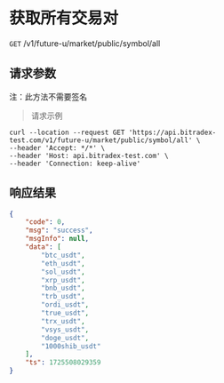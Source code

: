 # 获取所有交易对

`GET` /v1/future-u/market/public/symbol/all

## 请求参数

注：此方法不需要签名

> 请求示例

```shell
curl --location --request GET 'https://api.bitradex-test.com/v1/future-u/market/public/symbol/all' \
--header 'Accept: */*' \
--header 'Host: api.bitradex-test.com' \
--header 'Connection: keep-alive'
```

## 响应结果

```json
{
    "code": 0,
    "msg": "success",
    "msgInfo": null,
    "data": [
        "btc_usdt",
        "eth_usdt",
        "sol_usdt",
        "xrp_usdt",
        "bnb_usdt",
        "trb_usdt",
        "ordi_usdt",
        "true_usdt",
        "trx_usdt",
        "vsys_usdt",
        "doge_usdt",
        "1000shib_usdt"
    ],
    "ts": 1725508029359
}
```

